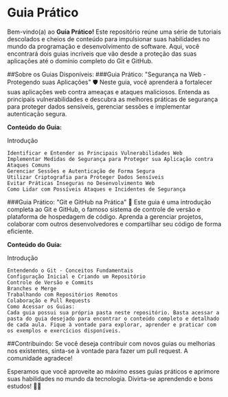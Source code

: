 # Guia Prático

Bem-vindo(a) ao **Guia Prático!** Este repositório reúne uma série de tutoriais descolados e cheios de conteúdo para impulsionar suas habilidades no mundo da programação e desenvolvimento de software. Aqui, você encontrará dois guias incríveis que vão desde a proteção das suas aplicações até o domínio completo do Git e GitHub.

##Sobre os Guias Disponíveis:
###Guia Prático: "Segurança na Web - Protegendo suas Aplicações" 🛡️
Neste guia, você aprenderá a fortalecer suas aplicações web contra ameaças e ataques maliciosos. Entenda as principais vulnerabilidades e descubra as melhores práticas de segurança para proteger dados sensíveis, gerenciar sessões e implementar autenticação segura.

**Conteúdo do Guia:**

Introdução
```
Identificar e Entender as Principais Vulnerabilidades Web
Implementar Medidas de Segurança para Proteger sua Aplicação contra Ataques Comuns
Gerenciar Sessões e Autenticação de Forma Segura
Utilizar Criptografia para Proteger Dados Sensíveis
Evitar Práticas Inseguras no Desenvolvimento Web
Como Lidar com Possíveis Ataques e Incidentes de Segurança
```

###Guia Prático: "Git e GitHub na Prática" 🚀
Este guia é uma introdução completa ao Git e GitHub, o famoso sistema de controle de versão e plataforma de hospedagem de código. Aprenda a gerenciar projetos, colaborar com outros desenvolvedores e compartilhar seu código de forma eficiente.

**Conteúdo do Guia:**

Introdução
```
Entendendo o Git - Conceitos Fundamentais
Configuração Inicial e Criando um Repositório
Controle de Versão e Commits
Branches e Merge
Trabalhando com Repositórios Remotos
Colaboração e Pull Requests
Como Acessar os Guias:
Cada guia possui sua própria pasta neste repositório. Basta acessar a pasta do guia desejado para encontrar o conteúdo completo e detalhado de cada aula. Fique à vontade para explorar, aprender e praticar com os exemplos e exercícios disponíveis.
```

##Contribuindo:
Se você deseja contribuir com novos guias ou melhorias nos existentes, sinta-se à vontade para fazer um pull request. A comunidade agradece!

Esperamos que você aproveite ao máximo esses guias práticos e aprimore suas habilidades no mundo da tecnologia. Divirta-se aprendendo e bons estudos! 🚀😄
